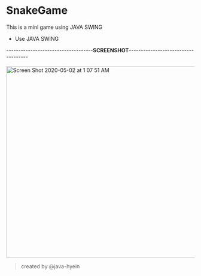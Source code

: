 # SnakeGame
This is a mini game using JAVA SWING
  * Use JAVA SWING
<div>
------------------------------------<b>SCREENSHOT</b>------------------------------------
<br><br>
<img width="511" alt="Screen Shot 2020-05-02 at 1 07 51 AM" src="https://user-images.githubusercontent.com/55970784/80820406-c1ae9c00-8c11-11ea-9b9f-2e04817f3153.png">


>created by @java-hyein

</div>
